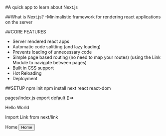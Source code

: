 #A quick app to learn about Next.js

##What is Next.js?
-Minimalistic framework for rendering react applications on the server

##CORE FEATURES

- Server rendered react apps
- Automatic code splitting (and lazy loading)
- Prevents loading of unnecessary code
- Simple page based routing (no need to map your routes)
  (using the Link Module to navigate between pages)
- Built in CSS support
- Hot Reloading
- Deployment

##SETUP
npm init
npm install next react react-dom

pages/index.js
export default ()=> <div> Hello World</div>

Import Link from next/link

<Link href="/"><a>Home</a></Link>
<Link href="/"><button>Home</button></Link>
